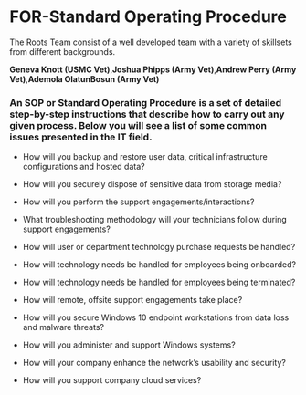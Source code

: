 # FOR-Standard Operating Procedure

The Roots Team consist of a well developed team with a variety of skillsets from different backgrounds. 

**Geneva Knott (USMC Vet)**,**Joshua Phipps (Army Vet)**,**Andrew Perry (Army Vet)**,**Ademola OlatunBosun (Army Vet)**

### An SOP or Standard Operating Procedure is a set of detailed step-by-step instructions that describe how to carry out any given process. Below you will see a list of some common issues presented in the IT field.

+ How will you backup and restore user data, critical infrastructure configurations and hosted data?

+ How will you securely dispose of sensitive data from storage media?

+ How will you perform the support engagements/interactions?

+ What troubleshooting methodology will your technicians follow during support engagements?

+ How will user or department technology purchase requests be handled?

+ How will technology needs be handled for employees being onboarded?

+ How will technology needs be handled for employees being terminated?

+ How will remote, offsite support engagements take place?

+ How will you secure Windows 10 endpoint workstations from data loss and malware threats?

+ How will you administer and support Windows systems?

+ How will your company enhance the network’s usability and security?

+ How will you support company cloud services?
